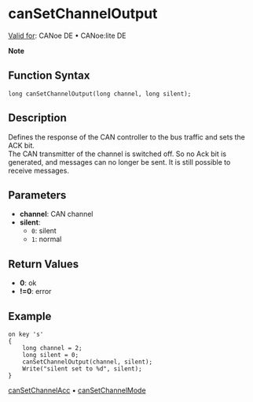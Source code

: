# canSetChannelOutput

[Valid for](../../../Shared/FeatureAvailability.md): CANoe DE • CANoe:lite DE

**Note**  

## Function Syntax

`long canSetChannelOutput(long channel, long silent);`

## Description

Defines the response of the CAN controller to the bus traffic and sets the ACK bit.  
The CAN transmitter of the channel is switched off. So no Ack bit is generated, and messages can no longer be sent. It is still possible to receive messages.

## Parameters

- **channel**: CAN channel
- **silent**:
  - `0`: silent
  - `1`: normal

## Return Values

- **0**: ok
- **!=0**: error

## Example

```plaintext
on key 's'
{
    long channel = 2;
    long silent = 0;
    canSetChannelOutput(channel, silent);
    Write("silent set to %d", silent);
}
```

[canSetChannelAcc](CAPLfunctionCanSetChannelAcc.md) • [canSetChannelMode](CAPLfunctionCanSetChannelMode.md)
